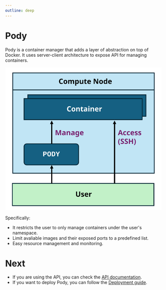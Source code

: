 ```yaml
---
outline: deep
---
```


# Pody

Pody is a container manager that adds a layer of abstraction on top of Docker. 
It uses server-client architecture to expose API for managing containers.  

![arch](./assets/topo.svg)

Specifically: 

- It restricts the user to only manage containers under the user's namespace.  
- Limit avaliable images and their exposed ports to a predefined list.  
- Easy resource management and monitoring. 

<!-- This is an experimental setup for our lab* 😊 -->

# Next
- If you are using the API, you can check the [API documentation](./api.md).
- If you want to deploy Pody, you can follow the [Deployment guide](./deploy.md).
